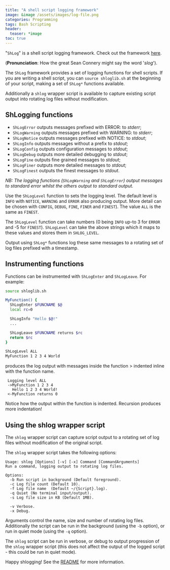 ```yaml
---
title: "A shell script logging framework"
image: &image /assets/images/log-file.png
categories: Programming
tags: Bash Scripting
header:
  teaser: *image
toc: true
---
```

"`ShLog`" is a shell script logging framework. Check out the framework [here](https://github.com/jsware/shlog).

(**Pronunciation**: How the great Sean Connery might say the word '*slog*').

The `ShLog` framework provides a set of logging functions for shell scripts. If you are writing a shell script, you can `source shloglib.sh` at the beginning of your script, making a set of `ShLog*` functions available.

Additionally a `shlog` wrapper script is available to capture existing script output into rotating log files without modification.

## ShLogging functions

* `ShLogError` outputs messages prefixed with ERROR: to *stderr*;
* `ShLogWarning` outputs messages prefixed with WARNING: to *stderr*;
* `ShLogNotice` outputs messages prefixed with NOTICE: to *stdout*;
* `ShLogInfo` outputs messages without a prefix to *stdout*;
* `ShLogConfig` outputs configuration messages to *stdout*;
* `ShLogDebug` outputs more detailed debugging to *stdout*;
* `ShLogFine` outputs fine grained messages to *stdout*;
* `ShLogFiner` outputs more detailed messages to *stdout*;
* `ShLogFinest` outputs the finest messages to *stdout*.

*NB: The logging functions (`ShLogWarning` and `ShLogError`) output messages to standard error whilst the others output to standard output.*

Use the `ShLogLevel` function to sets the logging level. The default level is `INFO` with `NOTICE`, `WARNING` and `ERROR` also producing output. More detail can be chosen with `CONFIG`, `DEBUG`, `FINE`, `FINER` and `FINEST`). The value `ALL` is the same as `FINEST`.

The `ShLogLevel` function can take numbers (0 being `INFO` up-to 3 for `ERROR` and -5 for `FINEST`). `ShLogLevel` can take the above strings which it maps to these values and stores them in `SHLOG_LEVEL`.

Output using `ShLog*` functions log these same messages to a rotating set of log files prefixed with a timestamp.

## Instrumenting functions

Functions can be instrumented with `ShLogEnter` and `ShLogLeave`. For example:

```sh
source shloglib.sh

MyFunction() {
  ShLogEnter $FUNCNAME $@
  local rc=0

  ShLogInfo "Hello $@!"
  ...

  ShLogLeave $FUNCNAME returns $rc
  return $rc
}

ShLogLevel ALL
MyFunction 1 2 3 4 World
```
produces the log output with messages inside the function > indented inline with the function name.

```
 Logging level ALL
 ->MyFunction 1 2 3 4
   Hello 1 2 3 4 World!
 <-MyFunction returns 0
```

Notice how the output within the function is indented. Recursion produces more indentation!

## Using the shlog wrapper script
The `shlog` wrapper script can capture script output to a rotating set of log files without modification of the original script.

The `shlog` wrapper script takes the following options:
```
Usage: shlog [Options] [-v] [-x] Command [CommandArguments]
Run a command, logging output to rotating log files.

Options:
  -b Run script in background (Default foreground).
  -c Log file count (Default 10).
  -f Log file name  (Default ~/{Script}.log).
  -q Quiet (No terminal input/output).
  -s Log file size in KB (Default 1MB).

  -v Verbose.
  -x Debug.
```
Arguments control the name, size and number of rotating log files. Additionally the script can be run in the background (using the `-b` option), or run in quiet mode (using the `-q` option).

The `shlog` script can be run in verbose, or debug to output progression of the `shlog` wrapper script (this does not affect the output of the logged script - this could be run in quiet mode).

Happy shlogging! See the [README](https://github.com/jsware/shlog/blob/master/README.md) for more information.
